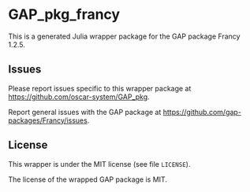 # GAP_pkg_francy

This is a generated Julia wrapper package for the GAP package Francy 1.2.5.

## Issues

Please report issues specific to this wrapper package at <https://github.com/oscar-system/GAP_pkg>.

Report general issues with the GAP package at <https://github.com/gap-packages/Francy/issues>.

## License

This wrapper is under the MIT license (see file `LICENSE`).

The license of the wrapped GAP package is MIT.
